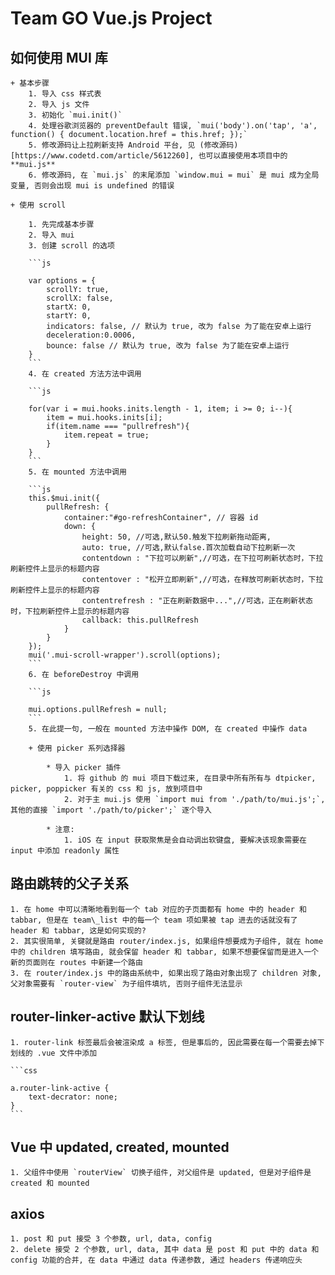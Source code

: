 # Team GO Vue.js Project

## 如何使用 MUI 库

    + 基本步骤
        1. 导入 css 样式表
        2. 导入 js 文件
        3. 初始化 `mui.init()`
        4. 处理谷歌浏览器的 preventDefault 错误, `mui('body').on('tap', 'a', function() { document.location.href = this.href; });`
        5. 修改源码让上拉刷新支持 Android 平台, 见 (修改源码)[https://www.codetd.com/article/5612260], 也可以直接使用本项目中的 **mui.js**
        6. 修改源码, 在 `mui.js` 的末尾添加 `window.mui = mui` 是 mui 成为全局变量, 否则会出现 mui is undefined 的错误

    + 使用 scroll

        1. 先完成基本步骤
        2. 导入 mui
        3. 创建 scroll 的选项

        ```js

        var options = {
            scrollY: true,
            scrollX: false,
            startX: 0,
            startY: 0,
            indicators: false, // 默认为 true, 改为 false 为了能在安卓上运行
            deceleration:0.0006,
            bounce: false // 默认为 true, 改为 false 为了能在安卓上运行
        }
        ```
        4. 在 created 方法方法中调用

        ```js

        for(var i = mui.hooks.inits.length - 1, item; i >= 0; i--){
            item = mui.hooks.inits[i];
            if(item.name === "pullrefresh"){
                item.repeat = true;
            }
        }
        ```
        5. 在 mounted 方法中调用

        ```js
        this.$mui.init({
            pullRefresh: {
                container:"#go-refreshContainer", // 容器 id
                down: {
                    height: 50, //可选,默认50.触发下拉刷新拖动距离,
                    auto: true, //可选,默认false.首次加载自动下拉刷新一次
                    contentdown : "下拉可以刷新",//可选，在下拉可刷新状态时，下拉刷新控件上显示的标题内容
                    contentover : "松开立即刷新",//可选，在释放可刷新状态时，下拉刷新控件上显示的标题内容
                    contentrefresh : "正在刷新数据中...",//可选，正在刷新状态时，下拉刷新控件上显示的标题内容
                    callback: this.pullRefresh
                }
            }
        });
        mui('.mui-scroll-wrapper').scroll(options);
        ```
        6. 在 beforeDestroy 中调用

        ```js

        mui.options.pullRefresh = null;
        ```
        5. 在此提一句, 一般在 mounted 方法中操作 DOM, 在 created 中操作 data

        + 使用 picker 系列选择器
            
            * 导入 picker 插件
                1. 将 github 的 mui 项目下载过来, 在目录中所有所有与 dtpicker, picker, poppicker 有关的 css 和 js, 放到项目中
                2. 对于主 mui.js 使用 `import mui from './path/to/mui.js';`, 其他的直接 `import './path/to/picker';` 逐个导入

            * 注意:
                1. iOS 在 input 获取聚焦是会自动调出软键盘, 要解决该现象需要在 input 中添加 readonly 属性

        
## 路由跳转的父子关系

    1. 在 home 中可以清晰地看到每一个 tab 对应的子页面都有 home 中的 header 和 tabbar, 但是在 team\_list 中的每一个 team 项如果被 tap 进去的话就没有了 header 和 tabbar, 这是如何实现的?
    2. 其实很简单, 关键就是路由 router/index.js, 如果组件想要成为子组件, 就在 home 中的 children 填写路由, 就会保留 header 和 tabbar, 如果不想要保留而是进入一个新的页面则在 routes 中新建一个路由
    3. 在 router/index.js 中的路由系统中, 如果出现了路由对象出现了 children 对象, 父对象需要有 `router-view` 为子组件填坑, 否则子组件无法显示

## router-linker-active 默认下划线

    1. router-link 标签最后会被渲染成 a 标签, 但是事后的, 因此需要在每一个需要去掉下划线的 .vue 文件中添加

    ```css

    a.router-link-active {
        text-decrator: none;
    }
    ```

## Vue 中 updated, created, mounted

    1. 父组件中使用 `routerView` 切换子组件, 对父组件是 updated, 但是对子组件是 created 和 mounted

## axios

    1. post 和 put 接受 3 个参数, url, data, config
    2. delete 接受 2 个参数, url, data, 其中 data 是 post 和 put 中的 data 和 config 功能的合并, 在 data 中通过 data 传递参数, 通过 headers 传递响应头